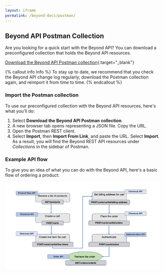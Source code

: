 ```yaml
---
layout: iframe
permalink: /beyond-docs/postman/
---
```


## Beyond API Postman Collection

Are you looking for a quick start with the Beyond API?
You can download a preconfigured collection that holds the Beyond API resources.

[Download the Beyond API Postman collection](http://api-docs.beyondshop.cloud/beyond-rest-api-public.json){:target="_blank"}

{% callout info Info %}
To stay up to date, we recommend that you check the Beyond API change log regularly, download the Postman collection again, and reimport it from time to time.
{% endcallout %}

### Import the Postman collection

To use our preconfigured collection with the Beyond API resources, here's what you'll do:

1. Select **Download the Beyond API Postman collection**.
2. A new browser tab opens representing a JSON file. Copy the URL.
3. Open the Postman REST client.
4. Select **Import**, then **Import From Link**, and paste the URL. Select **Import**. As a result, you will find the Beyond REST API resources under *Collections* in the sidebar of Postman.

### Example API flow

To give you an idea of what you can do with the Beyond API, here's a basic flow of ordering a product: 

![example-api-flow-byd](/assets/images/beyond/example-api-flow-byd.png)